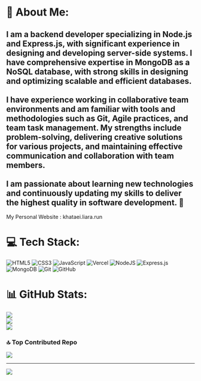 # 💫 About Me:
I am a backend developer specializing in Node.js and Express.js, with significant experience in designing and developing server-side systems. I have comprehensive expertise in MongoDB as a NoSQL database, with strong skills in designing and optimizing scalable and efficient databases.<br><br>I have experience working in collaborative team environments and am familiar with tools and methodologies such as Git, Agile practices, and team task management. My strengths include problem-solving, delivering creative solutions for various projects, and maintaining effective communication and collaboration with team members.<br><br>I am passionate about learning new technologies and continuously updating my skills to deliver the highest quality in software development. 🌟
-----------------------------------------------------------------------------------------------------------------------------------------------------------------------------------------------
My Personal Website : khataei.liara.run


# 💻 Tech Stack:
![HTML5](https://img.shields.io/badge/html5-%23E34F26.svg?style=for-the-badge&logo=html5&logoColor=white) ![CSS3](https://img.shields.io/badge/css3-%231572B6.svg?style=for-the-badge&logo=css3&logoColor=white) ![JavaScript](https://img.shields.io/badge/javascript-%23323330.svg?style=for-the-badge&logo=javascript&logoColor=%23F7DF1E) ![Vercel](https://img.shields.io/badge/vercel-%23000000.svg?style=for-the-badge&logo=vercel&logoColor=white) ![NodeJS](https://img.shields.io/badge/node.js-6DA55F?style=for-the-badge&logo=node.js&logoColor=white) ![Express.js](https://img.shields.io/badge/express.js-%23404d59.svg?style=for-the-badge&logo=express&logoColor=%2361DAFB) ![MongoDB](https://img.shields.io/badge/MongoDB-%234ea94b.svg?style=for-the-badge&logo=mongodb&logoColor=white) ![Git](https://img.shields.io/badge/git-%23F05033.svg?style=for-the-badge&logo=git&logoColor=white) ![GitHub](https://img.shields.io/badge/github-%23121011.svg?style=for-the-badge&logo=github&logoColor=white)
# 📊 GitHub Stats:
![](https://github-readme-stats.vercel.app/api?username=mohammadkh24&theme=dark&hide_border=false&include_all_commits=false&count_private=false)<br/>
![](https://github-readme-streak-stats.herokuapp.com/?user=mohammadkh24&theme=dark&hide_border=false)<br/>
![](https://github-readme-stats.vercel.app/api/top-langs/?username=mohammadkh24&theme=dark&hide_border=false&include_all_commits=false&count_private=false&layout=compact)

### 🔝 Top Contributed Repo
![](https://github-contributor-stats.vercel.app/api?username=mohammadkh24&limit=5&theme=dark&combine_all_yearly_contributions=true)

---
[![](https://visitcount.itsvg.in/api?id=mohammadkh24&icon=0&color=0)](https://visitcount.itsvg.in)

<!-- Proudly created with GPRM ( https://gprm.itsvg.in ) -->
